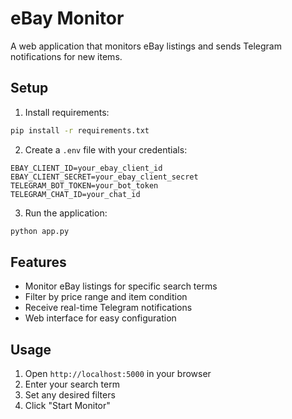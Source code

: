# eBay Monitor

A web application that monitors eBay listings and sends Telegram notifications for new items.

## Setup

1. Install requirements:
```bash
pip install -r requirements.txt
```

2. Create a `.env` file with your credentials:
```env
EBAY_CLIENT_ID=your_ebay_client_id
EBAY_CLIENT_SECRET=your_ebay_client_secret
TELEGRAM_BOT_TOKEN=your_bot_token
TELEGRAM_CHAT_ID=your_chat_id
```

3. Run the application:
```bash
python app.py
```

## Features

- Monitor eBay listings for specific search terms
- Filter by price range and item condition
- Receive real-time Telegram notifications
- Web interface for easy configuration

## Usage

1. Open `http://localhost:5000` in your browser
2. Enter your search term
3. Set any desired filters
4. Click "Start Monitor"